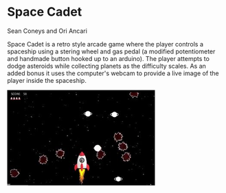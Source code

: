 # Space Cadet
Sean Coneys and Ori Ancari

Space Cadet is a retro style arcade game where the player controls a spaceship using a stering wheel and gas pedal (a modified potentiometer and handmade button hooked up to an arduino). The player attempts to dodge asteroids while collecting planets as the difficulty scales. As an added bonus it uses the computer's webcam to provide a live image of the player inside the spaceship.

![alt text](https://raw.githubusercontent.com/seanconeys/Space_Cadet/master/Documentation/game.jpg)
